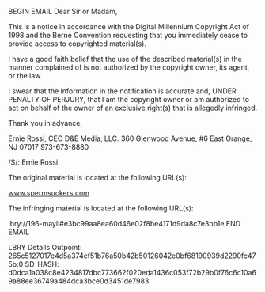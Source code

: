 BEGIN EMAIL
Dear Sir or Madam,

This is a notice in accordance with the Digital Millennium Copyright Act of 1998 and the Berne Convention requesting that you immediately cease to provide access to copyrighted material(s).

I have a good faith belief that the use of the described material(s) in the manner complained of is not authorized by the copyright owner, its agent, or the law.

I swear that the information in the notification is accurate and, UNDER PENALTY OF PERJURY, that I am the copyright owner or am authorized to act on behalf of the owner of an exclusive right(s) that is allegedly infringed.

Thank you in advance,

Ernie Rossi, CEO D&E Media, LLC.
360 Glenwood Avenue, #6
East Orange, NJ 07017
973-673-8880

/S/: Ernie Rossi

The original material is located at the following URL(s):

www.spermsuckers.com

The infringing material is located at the following URL(s):

lbry://196-mayli#e3bc99aa8ea60d46e02f8be4171d9da8c7e3bb1e
END EMAIL

LBRY Details
Outpoint: 265c5127017e4d5a374cf51b76a50b42b50126042e0bf68190939d2290fc475b:0
SD_HASH: d0dca1a038c8e4234817dbc773662f020eda1436c053f72b29b0f76c6c10a69a88ee36749a484dca3bce0d3451de7983

